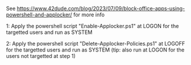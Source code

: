 See https://www.42dude.com/blog/2023/07/09/block-office-apps-using-powershell-and-applocker/ for more info

1: Apply the powershell script "Enable-Applocker.ps1" at LOGON for the targetted users and run as SYSTEM

2: Apply the powershell script "Delete-Applocker-Policies.ps1" at LOGOFF for the targetted users and run as SYSTEM (tip: also run at LOGON for the users not targetted at step 1)
